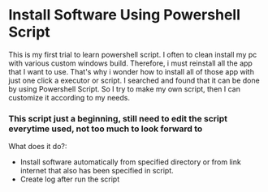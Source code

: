 # Install Software Using Powershell Script
This is my first trial to learn powershell script. I often to clean install my pc with various custom windows build. Therefore, i must reinstall all the app that I want to use.
That's why i wonder how to install all of those app with just one click a executor or script.
I searched and found that it can be done by using Powershell Script. So I try to make my own script, then I can customize it according to my needs.

### This script just a beginning, still need to edit the script everytime used, not too much to look forward to
What does it do?:
- Install software automatically from specified directory or from link internet that also has been specified in script.
- Create log after run the script

